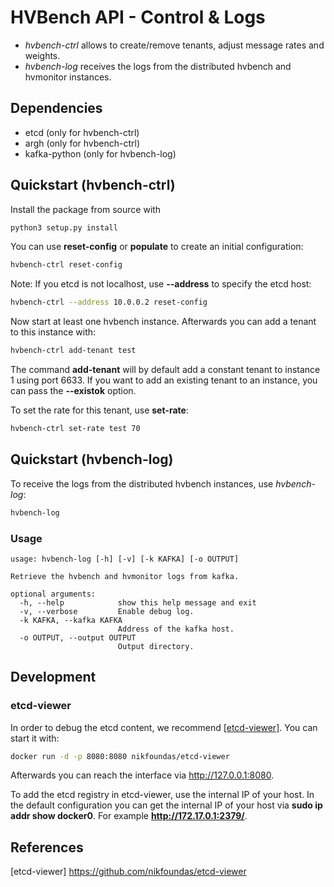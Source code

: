 # HVBench API - Control & Logs

  * *hvbench-ctrl* allows to create/remove tenants, adjust message rates and weights. 
  * *hvbench-log* receives the logs from the distributed hvbench and hvmonitor instances.

## Dependencies

  * etcd (only for hvbench-ctrl)
  * argh (only for hvbench-ctrl)
  * kafka-python (only for hvbench-log)

## Quickstart (hvbench-ctrl)

Install the package from source with

```bash
python3 setup.py install
```

You can use **reset-config** or **populate** to create an initial configuration:

```bash
hvbench-ctrl reset-config
```

Note: If you etcd is not localhost, use **--address** to specify the etcd host:

```bash
hvbench-ctrl --address 10.0.0.2 reset-config
```

Now start at least one hvbench instance. Afterwards you can add a tenant to this instance with:

```bash
hvbench-ctrl add-tenant test
```

The command **add-tenant** will by default add a constant tenant to instance 1 using port 6633. If you want to add an existing tenant to an instance, you can pass the **--existok** option.

To set the rate for this tenant, use **set-rate**:

```bash
hvbench-ctrl set-rate test 70
```

## Quickstart (hvbench-log)

To receive the logs from the distributed hvbench instances, use *hvbench-log*:

```bash
hvbench-log
```

### Usage

```
usage: hvbench-log [-h] [-v] [-k KAFKA] [-o OUTPUT]

Retrieve the hvbench and hvmonitor logs from kafka.

optional arguments:
  -h, --help            show this help message and exit
  -v, --verbose         Enable debug log.
  -k KAFKA, --kafka KAFKA
                        Address of the kafka host.
  -o OUTPUT, --output OUTPUT
                        Output directory.
```

## Development

### etcd-viewer

In order to debug the etcd content, we recommend [[etcd-viewer]](https://github.com/nikfoundas/etcd-viewer). You can start it with:

```bash
docker run -d -p 8080:8080 nikfoundas/etcd-viewer
```

Afterwards you can reach the interface via http://127.0.0.1:8080. 

To add the etcd registry in etcd-viewer, use the internal IP of your host. In the default configuration you can get the internal IP of your host via **sudo ip addr show docker0**. For example **http://172.17.0.1:2379/**.


## References

[etcd-viewer] https://github.com/nikfoundas/etcd-viewer
